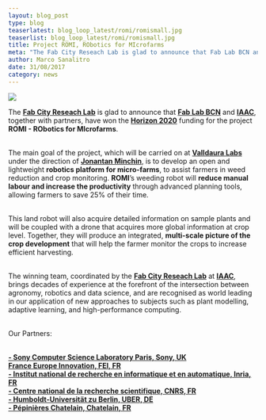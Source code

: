 ```yaml
---
layout: blog_post
type: blog
teaserlatest: blog_loop_latest/romi/romismall.jpg
teaserlist: blog_loop_latest/romi/romismall.jpg
title: Project ROMI, RObotics for MIcrofarms
meta: "The Fab City Reseach Lab is glad to announce that Fab Lab BCN and IAAC, together with partners, have won the Horizon 2020 funding for the project ROMI - RObotics for MIcrofarms."
author: Marco Sanalitro
date: 31/08/2017 
category: news
---
```


<img src= "http://www.fablabbcn.org/img/blog/blog_loop_latest/romi/romi1.jpg" align="middle"> 
<br>

The <strong><a href="http://fab.city/">Fab City Reseach Lab</a></strong> is glad to announce that <strong><a href="https://fablabbcn.org/index.html">Fab Lab BCN</a></strong> and <strong><a href="https://iaac.net/">IAAC</a></strong>, together with partners, have won the <strong><a href="https://ec.europa.eu/programmes/horizon2020/">Horizon 2020</a></strong> funding for the project <strong>ROMI - RObotics for MIcrofarms</strong>.<br> <br>

The main goal of the project, which will be carried on at <strong><a href="http://valldaura.net/">Valldaura Labs</a></strong> under the direction of <strong><a href="https://fablabbcn.org/about_us.html">Jonantan Minchin</a></strong>, is to develop an open and lightweight <strong>robotics platform for micro-farms</strong>, to assist farmers in weed reduction and crop monitoring. <strong>ROMI</strong>’s weeding robot will <strong>reduce manual labour and increase the productivity</strong> through advanced planning tools, allowing farmers to save 25% of their time.<br> <br>

This land robot will also acquire detailed information on sample plants and will be coupled with a drone that acquires more global information at crop level. Together, they will produce an integrated, <strong>multi-scale picture of the crop development</strong> that will help the farmer monitor the crops to increase efficient harvesting.<br> <br>

The winning team, coordinated by the <strong><a href="http://fab.city/">Fab City Reseach Lab</a></strong> at <strong><a href="https://iaac.net/">IAAC</a></strong>, brings decades of experience at the forefront of the intersection between agronomy, robotics and data science, and are recognised as world leading in our application of new approaches to subjects such as plant modelling, adaptive learning, and high-performance computing.<br><br>

Our Partners:<br><br>

<strong><a href="https://www.csl.sony.fr/">- Sony Computer Science Laboratory Paris, Sony, UK</a></strong><br>
<strong><a href="http://www.france-europe-innovation.fr/"> France Europe Innovation, FEI, FR</a></strong><br>
<strong><a href="https://www.inria.fr/en/">- Institut national de recherche en informatique et en automatique, Inria, FR</a></strong><br>
<strong><a href="http://www.cnrs.fr/index.php">- Centre national de la recherche scientifique, CNRS, FR</a></strong><br>
<strong><a href="https://tramooc.eu/partners/humboldt-universit%C3%A4t-zu-berlin-uber">- Humboldt-Universität zu Berlin, UBER, DE</a></strong><br>
<strong><a href="http://www.pepinieres-chatelain.com/">- Pépinières Chatelain, Chatelain, FR</a></strong><br>

